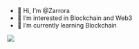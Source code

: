 - 👋 Hi, I’m @Zarrora
- 👀 I’m interested in Blockchain and Web3
- 🌱 I’m currently learning Blockchain

<img src="https://media0.giphy.com/media/xT9IgzoKnwFNmISR8I/giphy.gif?cid=ecf05e476m5p50xpud73sw4o0ergs06sgk7xc6gjyr24joq3&rid=giphy.gif&ct=g" width="auto">


<!---
Zarrora/Zarrora is a ✨ special ✨ repository because its `README.md` (this file) appears on your GitHub profile.
You can click the Preview link to take a look at your changes.
--->


